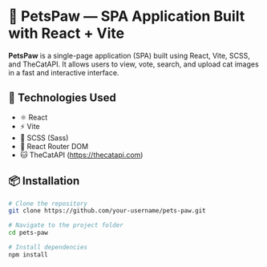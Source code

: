 # 🐾 PetsPaw — SPA Application Built with React + Vite

**PetsPaw** is a single-page application (SPA) built using React, Vite, SCSS, and TheCatAPI. It allows users to view, vote, search, and upload cat images in a fast and interactive interface.

## 🚀 Technologies Used

- ⚛️ React
- ⚡ Vite
- 🎨 SCSS (Sass)
- 🔀 React Router DOM
- 🐱 TheCatAPI (https://thecatapi.com)

## 📦 Installation

```bash
# Clone the repository
git clone https://github.com/your-username/pets-paw.git

# Navigate to the project folder
cd pets-paw

# Install dependencies
npm install
```